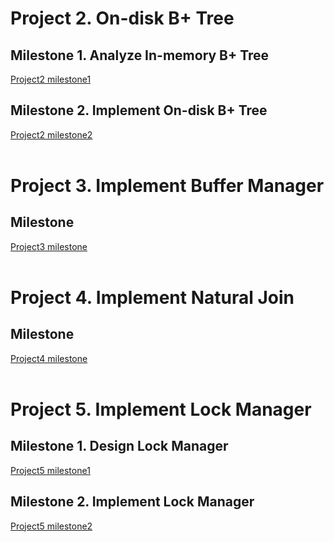 # Project 2. On-disk B+ Tree
## Milestone 1. Analyze In-memory B+ Tree
[Project2 milestone1](project2-milestone1)<br>
## Milestone 2. Implement On-disk B+ Tree
[Project2 milestone2](project2-milestone2)<br>
<br>
# Project 3. Implement Buffer Manager
## Milestone
[Project3 milestone](project3-milestone)<br>
<br>
# Project 4. Implement Natural Join
## Milestone
[Project4 milestone](project4-milestone)<br>
<br>
# Project 5. Implement Lock Manager
## Milestone 1. Design Lock Manager
[Project5 milestone1](project5-milestone1)<br>
## Milestone 2. Implement Lock Manager
[Project5 milestone2](project5-milestone2)<br>